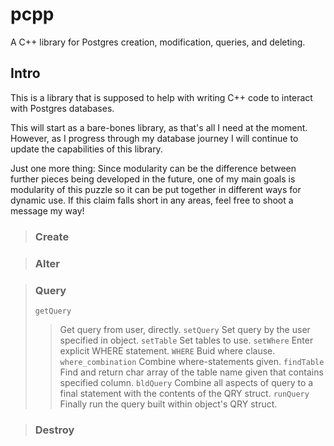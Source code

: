 # pcpp
A C++ library for Postgres creation, modification, queries, and deleting.

## Intro
This is a library that is supposed to help with writing C++ code to interact with Postgres databases.

This will start as a bare-bones library, as that's all I need at the moment. However, as I progress through my database journey I will continue to update the capabilities of this library.

Just one more thing: Since modularity can be the difference between further pieces being developed in the future, one of my main goals is modularity of this puzzle so it can be put together in different ways for dynamic use. If this claim falls short in any areas, feel free to shoot a message my way!

>### Create

>### Alter

>### Query
>`getQuery`
>>Get query from user, directly.
>`setQuery`
>>Set query by the user specified in object.
>`setTable`
>>Set tables to use.
>`setWhere`
>>Enter explicit WHERE statement.
>`WHERE`
>>Buid where clause.
>`where_combination`
>>Combine where-statements given.
>`findTable`
>>Find and return char array of the table name given that contains specified column.
>`bldQuery`
>>Combine all aspects of query to a final statement with the contents of the QRY struct.
>`runQuery`
>>Finally run the query built within object's QRY struct.

>### Destroy
